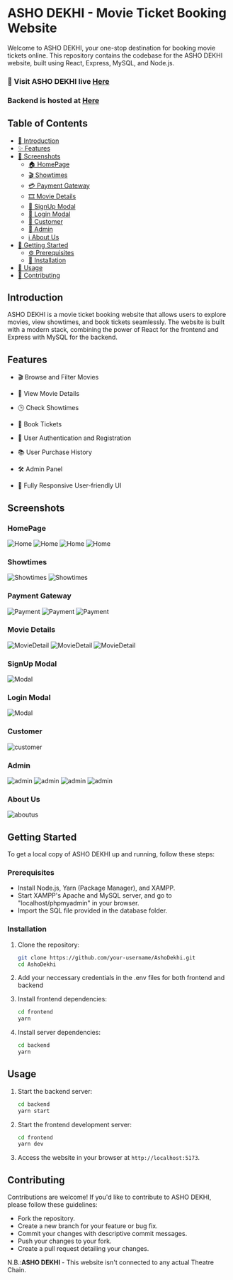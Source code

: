 # ASHO DEKHI - Movie Ticket Booking Website

Welcome to ASHO DEKHI, your one-stop destination for booking movie tickets online. This repository contains the codebase for the ASHO DEKHI website, built using React, Express, MySQL, and Node.js.

### 🚀 Visit ASHO DEKHI live [Here](https://asho-dekhi.vercel.app/)

### Backend is hosted at [Here](https://asho-dekhi-api.onrender.com/)

## Table of Contents

- [👋 Introduction](#introduction)
- [✨ Features](#features)
- [📸 Screenshots](#screenshots)
  - [🏠 HomePage](#homepage)
  - [🎬 Showtimes](#showtimes)
  - [💳 Payment Gateway](#payment-gateway)
  - [🎞 Movie Details](#movie-details)
  - [📝 SignUp Modal](#signup-modal)
  - [🔑 Login Modal](#login-modal)
  - [👤 Customer](#customer)
  - [👑 Admin](#admin)
  - [ℹ️ About Us](#about-us)
- [🚀 Getting Started](#getting-started)
  - [⚙️ Prerequisites](#prerequisites)
  - [🔧 Installation](#installation)
- [🎉 Usage](#usage)
- [🤝 Contributing](#contributing)

## Introduction

ASHO DEKHI is a movie ticket booking website that allows users to explore movies, view showtimes, and book tickets seamlessly. The website is built with a modern stack, combining the power of React for the frontend and Express with MySQL for the backend.

## Features

- 🎬 Browse and Filter Movies

- 🎥 View Movie Details

- 🕒 Check Showtimes

- 🎫 Book Tickets

- 🔐 User Authentication and Registration

- 📚 User Purchase History

- 🛠 Admin Panel

- 📱 Fully Responsive User-friendly UI

## Screenshots

### HomePage

![Home](/Home1.png)
![Home](/Home2.png)
![Home](/Home3.png)
![Home](/Home4.png)

### Showtimes

![Showtimes](/Showtimes1.png)
![Showtimes](/Showtimes2.png)

### Payment Gateway

![Payment](/Purchase1.png)
![Payment](/Purchase2.png)
![Payment](/Purchase3.png)

### Movie Details

![MovieDetail](/MovieDetails1.png)
![MovieDetail](/MovieDetails2.png)
![MovieDetail](/MovieDetails3.png)

### SignUp Modal

![Modal](/signup.png)

### Login Modal

![Modal](/login.png)

### Customer

![customer](/demo/Customer.png)

### Admin

![admin](/Admin1.png)
![admin](/Admin2.png)
![admin](/Admin3.png)
![admin](/Admin4.png)

### About Us

![aboutus](/Aboutus.png)

## Getting Started

To get a local copy of ASHO DEKHI up and running, follow these steps:

### Prerequisites

- Install Node.js, Yarn (Package Manager), and XAMPP.
- Start XAMPP's Apache and MySQL server, and go to "localhost/phpmyadmin" in your browser.
- Import the SQL file provided in the database folder.

### Installation

1. Clone the repository:

   ```sh
   git clone https://github.com/your-username/AshoDekhi.git
   cd AshoDekhi
   ```

2. Add your neccessary credentials in the .env files for both frontend and backend

3. Install frontend dependencies:

   ```sh
   cd frontend
   yarn
   ```

4. Install server dependencies:

   ```sh
   cd backend
   yarn
   ```

## Usage

1. Start the backend server:

   ```sh
   cd backend
   yarn start
   ```

2. Start the frontend development server:

   ```sh
   cd frontend
   yarn dev
   ```

3. Access the website in your browser at `http://localhost:5173`.

## Contributing

Contributions are welcome! If you'd like to contribute to ASHO DEKHI, please follow these guidelines:

- Fork the repository.
- Create a new branch for your feature or bug fix.
- Commit your changes with descriptive commit messages.
- Push your changes to your fork.
- Create a pull request detailing your changes.

N.B.:**ASHO DEKHI** - This website isn't connected to any actual Theatre Chain.
